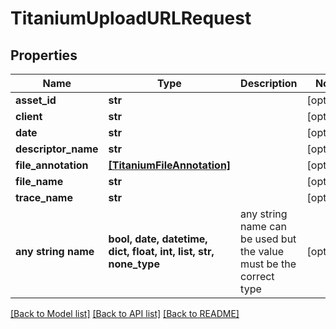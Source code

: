 # TitaniumUploadURLRequest


## Properties
Name | Type | Description | Notes
------------ | ------------- | ------------- | -------------
**asset_id** | **str** |  | [optional] 
**client** | **str** |  | [optional] 
**date** | **str** |  | [optional] 
**descriptor_name** | **str** |  | [optional] 
**file_annotation** | [**[TitaniumFileAnnotation]**](TitaniumFileAnnotation.md) |  | [optional] 
**file_name** | **str** |  | [optional] 
**trace_name** | **str** |  | [optional] 
**any string name** | **bool, date, datetime, dict, float, int, list, str, none_type** | any string name can be used but the value must be the correct type | [optional]

[[Back to Model list]](../README.md#documentation-for-models) [[Back to API list]](../README.md#documentation-for-api-endpoints) [[Back to README]](../README.md)


